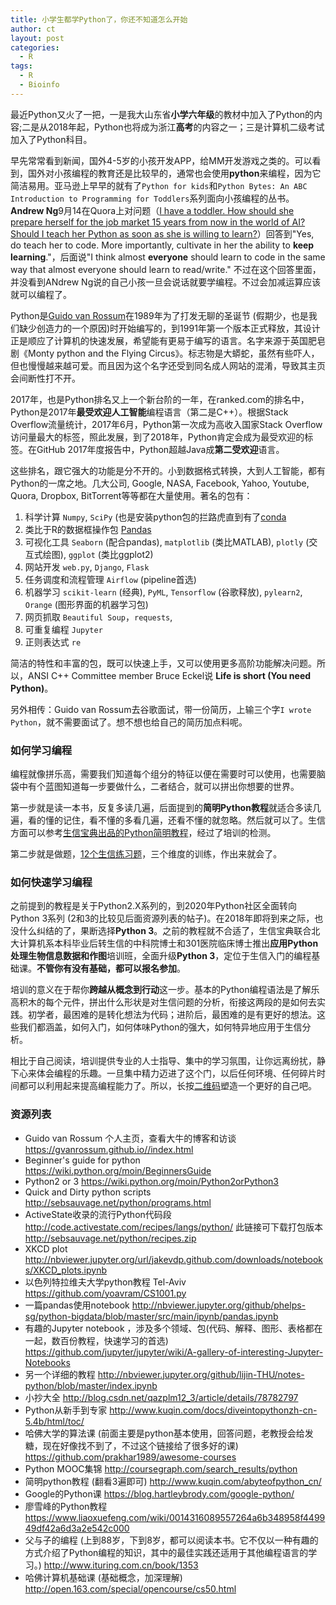 ```yaml
---
title: 小学生都学Python了，你还不知道怎么开始
author: ct
layout: post
categories:
  - R
tags:
  - R
  - Bioinfo
---
```


最近Python又火了一把，一是我大山东省**小学六年级**的教材中加入了Python的内容;二是从2018年起，Python也将成为浙江**高考**的内容之一；三是计算机二级考试加入了Python科目。

早先常常看到新闻，国外4-5岁的小孩开发APP，给MM开发游戏之类的。可以看到，国外对小孩编程的教育还是比较早的，通常也会使用**python**来编程，因为它简洁易用。亚马逊上早早的就有了`Python for kids`和`Python Bytes: An ABC Introduction to Programming for Toddlers`系列面向小孩编程的丛书。**Andrew Ng**9月14在Quora上对问题（[I have a toddler. How should she prepare herself for the job market 15 years from now in the world of AI? Should I teach her Python as soon as she is willing to learn?](https://www.quora.com/I-have-a-toddler-How-should-she-prepare-herself-for-the-job-market-15-years-from-now-in-the-world-of-AI-Should-I-teach-her-Python-as-soon-as-she-is-willing-to-learn)）回答到"Yes, do teach her to code. More importantly, cultivate in her the ability to **keep learning**."，后面说"I think almost **everyone** should learn to code in the same way that almost everyone should learn to read/write." 不过在这个回答里面，并没看到ANdrew Ng说的自己小孩一旦会说话就要学编程。不过会加减运算应该就可以编程了。

Python是[Guido van Rossum](https://gvanrossum.github.io//index.html)在1989年为了打发无聊的圣诞节 (假期少，也是我们缺少创造力的一个原因)时开始编写的，到1991年第一个版本正式释放，其设计正是顺应了计算机的快速发展，希望能有更易于编写的语言。名字来源于英国肥皂剧《Monty python and the Flying Circus》。标志物是大蟒蛇，虽然有些吓人，但也慢慢越来越可爱。而且因为这个名字还受到同名成人网站的混淆，导致其主页会间断性打不开。

2017年，也是Python排名又上一个新台阶的一年，在ranked.com的排名中，Python是2017年**最受欢迎人工智能**编程语言（第二是C++）。根据Stack Overflow流量统计，2017年6月，Python第一次成为高收入国家Stack Overflow访问量最大的标签，照此发展，到了2018年，Python肯定会成为最受欢迎的标签。在GitHub 2017年度报告中，Python超越Java成**第二受欢迎**语言。

这些排名，跟它强大的功能是分不开的。小到数据格式转换，大到人工智能，都有Python的一席之地。几大公司, Google, NASA, Facebook, Yahoo, Youtube, Quora, Dropbox, BitTorrent等等都在大量使用。著名的包有：

1. 科学计算 `Numpy`, `SciPy` (也是安装python包的拦路虎直到有了[conda](http://mp.weixin.qq.com/s/A4_j8ZbyprMr1TT_wgisQQ)
2. 类比于R的数据框操作包 [Pandas](http://mp.weixin.qq.com/s/1h-_J2NKjD1KyymPAeHPOg)
3. 可视化工具 `Seaborn` (配合pandas), `matplotlib` (类比MATLAB), `plotly` (交互式绘图), `ggplot` (类比ggplot2)
4. 网站开发 `web.py`, `Django`, `Flask`
5. 任务调度和流程管理 `Airflow` (pipeline首选)
6. 机器学习 `scikit-learn` (经典), `PyML`, `Tensorflow` (谷歌释放), `pylearn2`, `Orange` (图形界面的机器学习包)
7. 网页抓取 `Beautiful Soup`，`requests`, 
8. 可重复编程 `Jupyter`
9. 正则表达式 `re`

简洁的特性和丰富的包，既可以快速上手，又可以使用更多高阶功能解决问题。所以，ANSI C++ Committee member Bruce Eckel说 **Life is short (You need Python)**。

另外相传：Guido van Rossum去谷歌面试，带一份简历，上输三个字`I wrote Python`，就不需要面试了。想不想也给自己的简历加点料呢。

### 如何学习编程

编程就像拼乐高，需要我们知道每个组分的特征以便在需要时可以使用，也需要脑袋中有个蓝图知道每一步要做什么，二者结合，就可以拼出你想要的世界。

第一步就是读一本书，反复多读几遍，后面提到的**简明Python教程**就适合多读几遍，看的懂的记住，看不懂的多看几遍，还看不懂的就忽略。然后就可以了。生信方面可以参考[生信宝典出品的Python简明教程](https://mp.weixin.qq.com/s/9BNrq8Lu7hjtO2BAKOIXOA)，经过了培训的检测。

第二步就是做题，[12个生信练习题](http://mp.weixin.qq.com/s/478DiO0RdO9zEGSZ0NzsiA)，三个维度的训练，作出来就会了。

### 如何快速学习编程

之前提到的教程是关于Python2.X系列的，到2020年Python社区全面转向Python 3系列 (2和3的比较见后面资源列表的帖子)。在2018年即将到来之际，也没什么纠结的了，果断选择**Python 3**。之前的教程就不合适了，生信宝典联合北大计算机系本科毕业后转生信的中科院博士和301医院临床博士推出**应用Python处理生物信息数据和作图**培训班，全面升级**Python 3**，定位于生信入门的编程基础课。**不管你有没有基础，都可以报名参加**。

培训的意义在于帮你**跨越从概念到行动**这一步。基本的Python编程语法是了解乐高积木的每个元件，拼出什么形状是对生信问题的分析，衔接这两段的是如何去实践。初学者，最困难的是转化想法为代码；进阶后，最困难的是有更好的想法。这些我们都涵盖，如何入门，如何体味Python的强大，如何特异地应用于生信分析。

相比于自己阅读，培训提供专业的人士指导、集中的学习氛围，让你远离纷扰，静下心来体会编程的乐趣。一旦集中精力迈进了这个门，以后任何环境、任何碎片时间都可以利用起来提高编程能力了。所以，长按[二维码](http://www.ehbio.com/Training)塑造一个更好的自己吧。


### 资源列表

* Guido van Rossum 个人主页，查看大牛的博客和访谈 https://gvanrossum.github.io//index.html
* Beginner's guide for python https://wiki.python.org/moin/BeginnersGuide
* Python2 or 3 https://wiki.python.org/moin/Python2orPython3
* Quick and Dirty python scripts http://sebsauvage.net/python/programs.html
* ActiveState收录的流行Python代码段 http://code.activestate.com/recipes/langs/python/ 此链接可下载打包版本 http://sebsauvage.net/python/recipes.zip
* XKCD plot http://nbviewer.jupyter.org/url/jakevdp.github.com/downloads/notebooks/XKCD_plots.ipynb
* 以色列特拉维夫大学python教程 Tel-Aviv https://github.com/yoavram/CS1001.py
* 一篇pandas使用notebook  http://nbviewer.jupyter.org/github/phelps-sg/python-bigdata/blob/master/src/main/ipynb/pandas.ipynb
* 有趣的Jupyter notebook ，涉及多个领域、包(代码、解释、图形、表格都在一起，数百份教程，快速学习的首选) https://github.com/jupyter/jupyter/wiki/A-gallery-of-interesting-Jupyter-Notebooks
* 另一个详细的教程 http://nbviewer.jupyter.org/github/lijin-THU/notes-python/blob/master/index.ipynb
* 小抄大全 http://blog.csdn.net/qazplm12_3/article/details/78782797
* Python从新手到专家 http://www.kuqin.com/docs/diveintopythonzh-cn-5.4b/html/toc/
* 哈佛大学的算法课 (前面主要是python基本使用，回答问题，老教授会给发糖，现在好像找不到了，不过这个链接给了很多好的课) https://github.com/prakhar1989/awesome-courses
* Python MOOC集锦 http://coursegraph.com/search_results/python
* 简明python教程 (翻看3遍即可) http://www.kuqin.com/abyteofpython_cn/
* Google的Python课 https://blog.hartleybrody.com/google-python/
* 廖雪峰的Python教程 https://www.liaoxuefeng.com/wiki/0014316089557264a6b348958f449949df42a6d3a2e542c000
* 父与子的编程 (上到88岁，下到8岁，都可以阅读本书。它不仅以一种有趣的方式介绍了Python编程的知识，其中的最佳实践还适用于其他编程语言的学习。) http://www.ituring.com.cn/book/1353
* 哈佛计算机基础课 (基础概念，加深理解) http://open.163.com/special/opencourse/cs50.html
